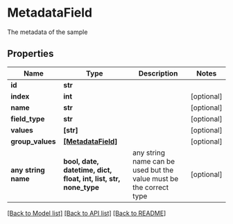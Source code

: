 # MetadataField

The metadata of the sample

## Properties
Name | Type | Description | Notes
------------ | ------------- | ------------- | -------------
**id** | **str** |  | 
**index** | **int** |  | [optional] 
**name** | **str** |  | [optional] 
**field_type** | **str** |  | [optional] 
**values** | **[str]** |  | [optional] 
**group_values** | [**[MetadataField]**](MetadataField.md) |  | [optional] 
**any string name** | **bool, date, datetime, dict, float, int, list, str, none_type** | any string name can be used but the value must be the correct type | [optional]

[[Back to Model list]](../README.md#documentation-for-models) [[Back to API list]](../README.md#documentation-for-api-endpoints) [[Back to README]](../README.md)


